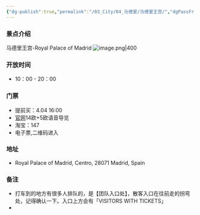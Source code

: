 ```yaml
---
{"dg-publish":true,"permalink":"/03_City/04_马德里/马德里王宫/","dgPassFrontmatter":true}
---
```


### 景点介绍
马德里王宫-Royal Palace of Madrid
![image.png|400](https://obsidan-1314364309.cos.ap-beijing.myqcloud.com/obsidan/20250307025940678.png)

### 开放时间
+ 10：00 - 20：00
### 门票
+ 提前买：4.04 16:00
+ [官网](https://www.patrimonionacional.es/en/visita/royal-palace-madrid)14欧+5欧语音导览
+ 淘宝：147
+ 电子票,二维码进入

### 地址
+ Royal Palace of Madrid, Centro, 28071 Madrid, Spain
### 备注
+ 打车到的地方有很多人排队的，是【团队入口处】，散客入口在往前走的拐弯处，记得确认一下。入口上方会有「VISITORS WITH TICKETS」
+ 